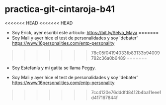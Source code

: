 # practica-git-cintaroja-b41

<<<<<<< HEAD
<<<<<<< HEAD
- Soy Erick, ayer escribí este artículo: 
    https://bit.ly/Selva_Maya
=======
- Soy Mali y ayer hice el test de personalidades y soy 'debater'
    https://www.16personalities.com/entp-personality
>>>>>>> 78c05f04194033fb83133b94009782c36a0b6489
=======
- Soy Estefanía y mi gatita se llama Peggy.

- Soy Mali y ayer hice el test de personalidades y soy 'debater'
    https://www.16personalities.com/entp-personality
>>>>>>> 7cc4120e76dddfd8412b4ba11eee1d417167844f
